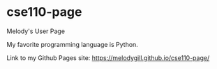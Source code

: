 # cse110-page

Melody's User Page

My favorite programming language is Python.

Link to my Github Pages site: https://melodygill.github.io/cse110-page/